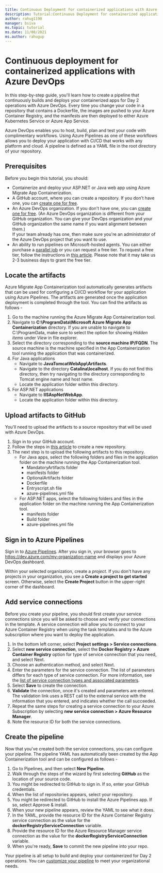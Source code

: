 ```yaml
---
title: Continuous Deployment for containerized applications with Azure DevOps
description: Tutorial:Continuous Deployment for containerized applications with Azure DevOps
author: rahug1190
manager: bsiva
ms.topic: tutorial
ms.date: 11/08/2021
ms.author: rahugup
---
```


# Continuous deployment for containerized applications with Azure DevOps

In this step-by-step guide, you'll learn how to create a pipeline that continuously builds and deploys your containerized apps for Day 2 operations with Azure DevOps. Every time you change your code in a repository that contains a Dockerfile, the images are pushed to your Azure Container Registry, and the manifests are then deployed to either Azure Kubernetes Service or Azure App Service.

Azure DevOps enables you to host, build, plan and test your code with complimentary workflows. Using Azure Pipelines as one of these workflows allows you to deploy your application with CI/CD that works with any platform and cloud. A pipeline is defined as a YAML file in the root directory of your repository.

## Prerequisites

Before you begin this tutorial, you should:

-  Containerize and deploy your ASP.NET or Java web app using Azure Migrate App Containerization.
-  A GitHub account, where you can create a repository. If you don't have one, you can [create one for free](https://github.com/).
-  An Azure DevOps organization. If you don't have one, you can [create one for free](/azure/devops/pipelines/get-started/pipelines-sign-up). (An Azure DevOps organization is different from your GitHub organization. You can give your DevOps organization and your GitHub organization the same name if you want alignment between them.) <br/> If your team already has one, then make sure you're an administrator of the Azure DevOps project that you want to use.
-  An ability to run pipelines on Microsoft-hosted agents. You can either purchase a [parallel job](/azure/devops/pipelines/licensing/concurrent-jobs) or you can request a free tier. To request a free tier, follow the instructions in [this article](/azure/devops/pipelines/licensing/concurrent-jobs). Please note that it may take us 2-3 business days to grant the free tier.


## Locate the artifacts

Azure Migrate App Containerization tool automatically generates artifacts that can be used for configuring a CI/CD workflow for your application using Azure Pipelines. The artifacts are generated once the application deployment is completed through the tool. You can find the artifacts as follows - 

1. Go to the machine running the Azure Migrate App Containerization tool. 
2. Navigate to **C:\ProgramData\Microsoft Azure Migrate App Containerization** directory. If you are unable to navigate to C:\ProgramData, make sure to select the option for showing *Hidden items* under *View* in file explorer. 
3. Select the directory corresponding to the **source machine IP/FQDN**. The source machine is the machine specified in the App Containerization tool running the application that was containerized.
4. For Java applications 
    - Navigate to **JavaTomcatWebApp\Artifacts**.    
    - Navigate to the directory **Catalina\localhost**. If you do not find this directory, then try navigating to the directory corresponding to Tomcat engine name and host name.
    - Locate the application folder within this directory. 
5. For ASP.NET applications
    - Navigate to **IISAspNetWebApp**.
    - Locate the application folder within this directory.


## Upload artifacts to GitHub

You'll need to upload the artifacts to a source repository that will be used with Azure DevOps. 

1. Sign in to your GitHub account. 
2. Follow the steps in [this article](https://docs.github.com/get-started/quickstart/create-a-repo) to create a new repository. 
3. The next step is to upload the following artifacts to this repository.
   -  For Java apps, select the following folders and files in the application folder on the machine running the App Containerization tool.
        - MandatoryArtifacts folder
        - manifests folder
        - OptionalArtifacts folder
        - Dockerfile 
        - Entryscript.sh file
        - azure-pipelines.yml file
    - For ASP.NET apps, select the following folders and files in the application folder on the machine running the App Containerization tool.
        - manifests folder
        - Build folder
        - azure-pipelines.yml file

## Sign in to Azure Pipelines

Sign in to [Azure Pipelines](https://azure.microsoft.com/services/devops/pipelines). After you sign in, your browser goes to https://dev.azure.com/my-organization-name and displays your Azure DevOps dashboard.

Within your selected organization, create a *project*. If you don't have any projects in your organization, you see a **Create a project to get started** screen. Otherwise, select the **Create Project** button in the upper-right corner of the dashboard.

## Add service connections

Before you create your pipeline, you should first create your service connections since you will be asked to choose and verify your connections in the template. A service connection will allow you to connect to your Azure Container Registry when using the task templates and to the Azure subscription where you want to deploy the application. 

1. In the bottom left corner, select **Project settings > Service connections**.
2. Select **new service connection**, select the **Docker Registry > Azure Container Registry** option for type of service connection that you need, and select Next.
3. Choose an authentication method, and select Next.
4. Enter the parameters for the service connection. The list of parameters differs for each type of service connection. For more information, see the [list of service connection types and associated parameters](/azure/devops/pipelines/library/service-endpoints?tabs=yaml#common-service-connection-types).
5. Select **Save** to create the connection.
6. **Validate** the connection, once it's created and parameters are entered. The validation link uses a REST call to the external service with the information that you entered, and indicates whether the call succeeded.
7. Repeat the same steps for creating a service connection to your Azure Subscription by selecting **new service connection > Azure Resource Manager**. 
8. Note the resource ID for both the service connections. 

## Create the pipeline

Now that you've created both the service connections, you can configure your pipeline. The pipeline YAML has automatically been created by the App Containerization tool and can be configured as follows -  

1. Go to Pipelines, and then select **New Pipeline**.
2. Walk through the steps of the wizard by first selecting **GitHub** as the location of your source code.
3. You might be redirected to GitHub to sign in. If so, enter your GitHub credentials.
4. When the list of repositories appears, select your repository.
5. You might be redirected to GitHub to install the Azure Pipelines app. If so, select Approve & install.
6. When your new pipeline appears, review the YAML to see what it does.
7. In the YAML, provide the resource ID for the Azure Container Registry service connection as the value for the **dockerRegistryServiceConnection** variable.
8. Provide the resource ID for the Azure Resource Manager service connection as the value for the **dockerRegistryServiceConnection** variable.
9. When you're ready, **Save** to commit the new pipeline into your repo. 

Your pipeline is all setup to build and deploy your containerized for Day 2 operations. You can [customize your pipeline](/azure/devops/pipelines/customize-pipeline#prerequisite) to meet your organizational needs. 